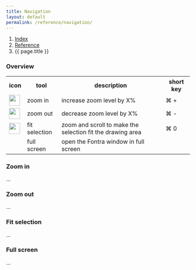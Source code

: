 ```yaml
---
title: Navigation
layout: default
permalink: /reference/navigation/
---
```


<nav aria-label="breadcrumb">
  <ol class="breadcrumb small">
    <li class="breadcrumb-item"><a href="{{ site.url }}">Index</a></li>
    <li class="breadcrumb-item"><a href="../../reference">Reference</a></li>
    <li class="breadcrumb-item active" aria-current="page">{{ page.title }}</li>
  </ol>
</nav>

### Overview

<table class="table table-hover mb-4">
<tr>
<th>icon</th>
<th>tool</th>
<th>description</th>
<th>short key</th>
</tr>
<tr>
<td><img height="30" src="{{ site.url }}/images/icons/plus.svg"></td>
<td>zoom in</td>
<td>increase zoom level by X%</td>
<td>⌘ +</td>
</tr>
<tr>
<td><img height="30" src="{{ site.url }}/images/icons/minus.svg"></td>
<td>zoom out</td>
<td>decrease zoom level by X%</td>
<td>⌘ -</td>
</tr>
<tr>
<td><img height="30" src="{{ site.url }}/images/icons/bullseye.svg"></td>
<td>fit selection</td>
<td>zoom and scroll to make the selection fit the drawing area</td>
<td>⌘ 0</td>
</tr>
<tr>
<td></td>
<td>full screen</td>
<td>open the Fontra window in full screen</td>
<td></td>
</tr>
</table>

### Zoom in

...

### Zoom out

...

### Fit selection

...


### Full screen

...


